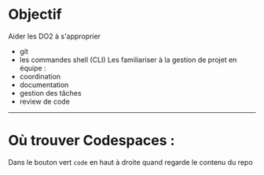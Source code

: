 # Objectif

Aider les DO2 à s'approprier 
+ git
+ les commandes shell (CLI)
Les familiariser à la gestion de projet en équipe :
+ coordination
+ documentation
+ gestion des tâches
+ review de code

---
# Où trouver Codespaces : 
Dans le bouton vert `code` en haut à droite quand regarde le contenu du repo

